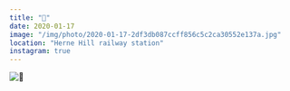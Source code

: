 ```yaml
---
title: "🎍"
date: 2020-01-17
image: "/img/photo/2020-01-17-2df3db087ccff856c5c2ca30552e137a.jpg"
location: "Herne Hill railway station"
instagram: true
---
```


![🎍](/img/photo/2020-01-17-2df3db087ccff856c5c2ca30552e137a.jpg)
